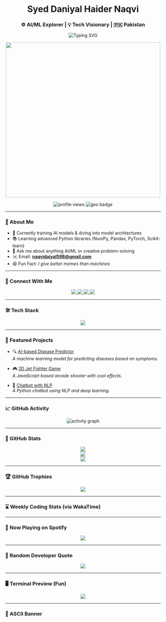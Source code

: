 <!-- Profile Header -->
<h1 align="center">Syed Daniyal Haider Naqvi</h1>
<h3 align="center">⚙️ AI/ML Explorer | 💡 Tech Visionary | 🇵🇰 Pakistan</h3>

<p align="center">
  <img src="https://readme-typing-svg.herokuapp.com?font=Fira+Code&duration=3000&pause=1000&color=00F7FF&width=435&lines=Machine+Learning+Enthusiast;Deep+Learning+Explorer;Python+Developer;Always+Learning+%F0%9F%93%9A" alt="Typing SVG" />
</p>

<!-- Glitchy Banner -->
<p align="center">
  <img src="https://media.giphy.com/media/qgQUggAC3Pfv687qPC/giphy.gif" width="500" />
</p>

<p align="center">
  <img src="https://komarev.com/ghpvc/?username=DaniyalSE&label=Profile%20views&color=000000&style=flat" alt="profile views" />
  <img src="https://readme-visitor-badge.glitch.me/badge?page_id=DaniyalSE.visitor-badge&left_color=000000&right_color=000000" alt="geo badge" />
</p>

---

### 🧠 About Me

- 🔬 Currently training AI models & diving into model architectures  
- 📚 Learning advanced Python libraries (NumPy, Pandas, PyTorch, Scikit-learn)  
- 💬 Ask me about anything AI/ML or creative problem-solving  
- ✉️ Email: **naqvidaiyal598@gmail.com**  
- 😄 Fun Fact: *I give better memes than machines*

---

### 🔗 Connect With Me

<p align="center">
  <a href="https://twitter.com/naqvidaniyal598" target="_blank">
    <img src="https://img.shields.io/badge/Twitter-000000?style=for-the-badge&logo=twitter&logoColor=white" />
  </a>
  <a href="https://linkedin.com/in/syeddaniyalnaqvi" target="_blank">
    <img src="https://img.shields.io/badge/LinkedIn-000000?style=for-the-badge&logo=linkedin&logoColor=white" />
  </a>
  <a href="https://instagram.com/daniyal_naqvi6" target="_blank">
    <img src="https://img.shields.io/badge/Instagram-000000?style=for-the-badge&logo=instagram&logoColor=white" />
  </a>
  <a href="https://your-resume-link.com" target="_blank">
    <img src="https://img.shields.io/badge/Resume-000000?style=for-the-badge&logo=adobeacrobatreader&logoColor=white" />
  </a>
</p>

---

### 🛠️ Tech Stack

<p align="center">
  <img src="https://skillicons.dev/icons?i=python,pytorch,cpp,java,js,linux,mysql,oracle,figma,blender,illustrator,photoshop,unity" />
</p>

---

### 🚀 Featured Projects

- 🔍 [AI-based Disease Predictor](https://github.com/DaniyalSE/disease-predictor)  
  *A machine learning model for predicting diseases based on symptoms.*

- 🎮 [2D Jet Fighter Game](https://github.com/DaniyalSE/jet-fighter)  
  *A JavaScript-based arcade shooter with cool effects.*

- 🤖 [Chatbot with NLP](https://github.com/DaniyalSE/chatbot-nlp)  
  *A Python chatbot using NLP and deep learning.*

---

### 📈 GitHub Activity

<p align="center">
  <img src="https://github-readme-activity-graph.vercel.app/graph?username=DaniyalSE&theme=react-dark&hide_border=true&area=true" alt="activity graph" />
</p>

---

### 🧩 GitHub Stats

<p align="center">
  <img src="https://github-readme-stats.vercel.app/api?username=DaniyalSE&show_icons=true&theme=tokyonight&hide_border=true" />
  <br/>
  <img src="https://github-readme-stats.vercel.app/api/top-langs/?username=DaniyalSE&layout=compact&theme=tokyonight&hide_border=true" />
  <br/>
  <img src="https://streak-stats.demolab.com/?user=DaniyalSE&theme=tokyonight&hide_border=true" />
</p>

---

### 🏆 GitHub Trophies

<p align="center">
  <img src="https://github-profile-trophy.vercel.app/?username=DaniyalSE&theme=darkhub&row=1&no-frame=true&no-bg=true&margin-w=15" />
</p>

---

### ⌛ Weekly Coding Stats (via WakaTime)

<!--START_SECTION:waka-->
<!--END_SECTION:waka-->

---

### 🎵 Now Playing on Spotify

<p align="center">
  <img src="https://spotify-github-profile.vercel.app/api/view?uid=YOUR_SPOTIFY_USERNAME&cover_image=true&theme=novatorem&bar_color=53b14f&bar_color_cover=false" />
</p>

---

### 💬 Random Developer Quote

<p align="center">
  <img src="https://quotes-github-readme.vercel.app/api?type=horizontal&theme=tokyonight" />
</p>

---

### 🖥️ Terminal Preview (Fun)

<p align="center">
  <img src="https://github-readme-terminal.vercel.app/?username=DaniyalSE" />
</p>

---

### 📜 ASCII Banner

